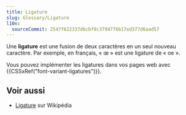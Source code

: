 ```yaml
---
title: Ligature
slug: Glossary/Ligature
l10n:
  sourceCommit: 2547f622337d6cbf8c3794776b17ed377d6aad57
---
```


Une **ligature** est une fusion de deux caractères en un seul nouveau caractère. Par exemple, en français, «&nbsp;œ&nbsp;» est une ligature de «&nbsp;oe&nbsp;».

Vous pouvez implémenter les ligatures dans vos pages web avec {{CSSxRef("font-variant-ligatures")}}.

## Voir aussi

- [Ligature](<https://fr.wikipedia.org/wiki/Ligature_(écriture)>) sur Wikipédia
